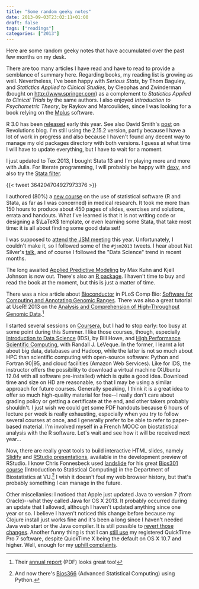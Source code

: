 ```yaml
---
title: "Some random geeky notes"
date: 2013-09-03T23:02:11+01:00
draft: false
tags: ["readings"]
categories: ["2013"]
---
```


Here are some random geeky notes that have accumulated over the past few months on my desk.

There are too many articles I have read and have to read to provide a semblance of summary here. Regarding books, my reading list is growing as well. Nevertheless, I've been happy with *Serious Stats*, by Thom Baguley, and *Statictics Applied to Clinical Studies*, by Cleophas and Zwinderman (bought on <http://www.springer.com>) as a complement to *Statictics Applied to Clinical Trials* by the same authors. I also enjoyed *Introduction to Psychometric Theory*, by Raykov and Marcoulides, since I was looking for a book relying on the [Mplus](http://www.statmodel.com/) software.

R 3.0 has been [released](https://stat.ethz.ch/pipermail/r-announce/2013/000561.html) early this year. See also David Smith's [post](http://blog.revolutionanalytics.com/2013/04/r-version-3-released.html) on Revolutions blog. I'm still using the 2.15.2 version, partly because I have a lot of work in progress and also because I haven't found any decent way to manage my old packages directory with both versions. I guess at what time I will have to update everything, but I have to wait for a moment.

I just updated to Tex 2013, I bought Stata 13 and I'm playing more and more with Julia. For literate programming, I will probably be happy with [dexy](http://www.dexy.it/), and also try the [Stata filter](http://www.dexy.it/filters/Stata.html).

{{< tweet 364204704927973376 >}}

I authored (80%) a [new course](http://www.cesam.upmc.fr/fr/cours_d_informatique.html) on the use of statistical software (R and Stata, as far as I was concerned) in medical research. It took me more than 150 hours to produce about 450 pages of slides, exercises and solutions, errata and handouts. What I've learned is that it is not writing code or designing a $\LaTeX$ template, or even learning some Stata, that take most time: it is all about finding some good data set!

I was supposed to [attend the JSM meeting](http://meta.stats.stackexchange.com/a/1526/930) this year. Unfortunately, I couldn't make it, so I followed some of the `#jsm2013` tweets. I hear about Nat Silver's [talk](http://blog.revolutionanalytics.com/2013/08/nate-silver-jsm.html), and of course I followed the "Data Science" trend in recent months.

The long awaited [Applied Predictive Modeling](http://appliedpredictivemodeling.com/) by Max Kuhn and Kjell Johnson is now out. There's also an [R package](http://cran.r-project.org/web/packages/AppliedPredictiveModeling/index.html). I haven't time to buy and read the book at the moment, but this is just a matter of time.

There was a nice article about [Bioconductor](http://www.bioconductor.org/) in PLoS Comp Bio: [Software for Computing and Annotating Genomic Ranges](http://bit.ly/15w0Lae). There was also a great tutorial at UseR! 2013 on the [Analysis and Comprehension of High-Throughput Genomic Data](http://bioconductor.org/help/course-materials/2013/useR2013/).[^1]

I started several sessions on [Coursera](https://www.coursera.org/‎), but I had to stop early: too busy at some point during this Summer. I like those courses, though, especially [Introduction to Data Science](https://www.coursera.org/course/datasci) (IDS), by Bill Howe, and [High Performance Scientific Computing](https://www.coursera.org/course/scicomp), with Randall J. LeVeque. In the former, I learnt a lot about big data, databases and Hadoop, while the latter is not so much about HPC than scientific computing with open-source software: Python and Fortran 90|95, and cloud facilities (Amazon Web Services). Like for IDS, the instructor offers the possibility to download a virtual machine (XUbuntu 12.04 with all software pre-installed) which is quite a good idea. Download time and size on HD are reasonable, so that I may be using a similar approach for future courses. Generally speaking, I think it is a great idea to offer so much high-quality material for free--I really don't care about grading policy or getting a certificate at the end, and other takers probably shouldn't. I just wish we could get some PDF handouts because 6 hours of lecture per week is really exhausting, especially when you try to follow several courses at once, and I generally prefer to be able to refer to paper-based material. I'm involved myself in a French MOOC on biostatistical analysis with the R software. Let's wait and see how it will be received next year...

Now, there are really great tools to build interactive HTML slides, namely [Slidify](http://slidify.org/) and [RStudio presentations](http://www.rstudio.com/ide/docs/presentations/overview), available in the development preview of RStudio. I know Chris Fonnesbeck used [landslide](https://github.com/adamzap/landslide) for his great [Bios301 course](https://github.com/fonnesbeck/Bios301) (Introduction to Statistical Computing) in the Department of Biostatistics at VU.[^2] I wish it doesn't foul my web browser history, but that's probably something I can manage in the future.

Other miscellanies: I noticed that Apple just updated Java to version 7 (from Oracle)--what they called Java for OS X 2013. It probably occurred during an update that I allowed, although I haven't updated anything since one year or so. I believe I haven't noticed this change before because my Clojure install just works fine and it's been a long since I haven't needed Java web start or the Java compiler. It is still possible to [revert those changes](http://support.apple.com/kb/HT5559). Another funny thing is that I can [still use](http://support.apple.com/kb/DL923) my registered QuickTime Pro 7 software, despite QuickTime X being the default on OS X 10.7 and higher. Well, enough for my [uphill complaints](/post/the-random-joys-of-living-with-a-macbook).


[^1]: Their [annual report](http://bioconductor.org/about/annual-reports/AnnRep2013.pdf) (PDF) looks great too!

[^2]: And now there's [Bios366](https://github.com/fonnesbeck/Bios366) (Advanced Statistical Computing) using Python.
